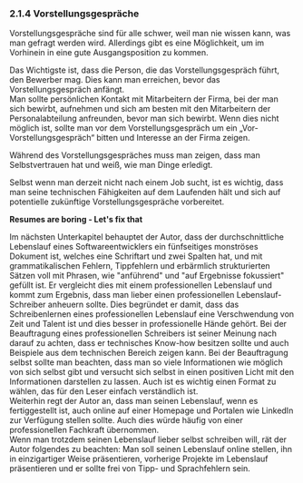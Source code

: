 ### 2.1.4 Vorstellungsgespräche

Vorstellungsgespräche sind für alle schwer, weil man nie wissen kann, was man gefragt werden wird. Allerdings gibt es eine Möglichkeit, um im Vorhinein in eine gute Ausgangsposition zu kommen.

Das Wichtigste ist, dass die Person, die das Vorstellungsgespräch führt, den Bewerber mag. Dies kann man erreichen, bevor das Vorstellungsgespräch anfängt.  
Man sollte persönlichen Kontakt mit Mitarbeitern der Firma, bei der man sich bewirbt, aufnehmen und sich am besten mit den Mitarbeitern der Personalabteilung anfreunden, bevor man sich bewirbt. Wenn dies nicht möglich ist, sollte man vor dem Vorstellungsgespräch um ein „Vor-Vorstellungsgespräch“ bitten und Interesse an der Firma zeigen.

Während des Vorstellungsgespräches muss man zeigen, dass man Selbstvertrauen hat und weiß, wie man Dinge erledigt.

Selbst wenn man derzeit nicht nach einem Job sucht, ist es wichtig, dass man seine technischen Fähigkeiten auf dem Laufenden hält und sich auf potentielle zukünftige Vorstellungsgespräche vorbereitet.

**Resumes are boring - Let's fix that**

Im nächsten Unterkapitel behauptet der Autor, dass der durchschnittliche Lebenslauf eines Softwareentwicklers ein fünfseitiges monströses Dokument ist, welches eine Schriftart und zwei Spalten hat, und mit grammatikalischen Fehlern, Tippfehlern und erbärmlich strukturierten Sätzen voll mit Phrasen, wie "anführend" und "auf Ergebnisse fokussiert" gefüllt ist. Er vergleicht dies mit einem professionellen Lebenslauf und kommt zum Ergebnis, dass man lieber einen professionellen Lebenslauf-Schreiber anheuern sollte. Dies begründet er damit, dass das Schreibenlernen eines professionellen Lebenslauf eine Verschwendung von Zeit und Talent ist und dies besser in professionelle Hände gehört. Bei der Beauftragung eines professionellen Schreibers ist seiner Meinung nach darauf zu achten, dass er technisches Know-how besitzen sollte und auch Beispiele aus dem technischen Bereich zeigen kann. Bei der Beauftragung selbst sollte man beachten, dass man so viele Informationen wie möglich von sich selbst gibt und versucht sich selbst in einen positiven Licht mit den Informationen darstellen zu lassen. Auch ist es wichtig einen Format zu wählen, das für den Leser einfach verständlich ist.  
Weiterhin regt der Autor an, dass man seinen Lebenslauf, wenn es fertiggestellt ist, auch online auf einer Homepage und Portalen wie LinkedIn zur Verfügung stellen sollte. Auch dies würde häufig von einer professionellen Fachkraft übernommen.  
Wenn man trotzdem seinen Lebenslauf lieber selbst schreiben will, rät der Autor folgendes zu beachten: Man soll seinen Lebenslauf online stellen, ihn in einzigartiger Weise präsentieren, vorherige Projekte im Lebenslauf präsentieren und er sollte frei von Tipp- und Sprachfehlern sein.
